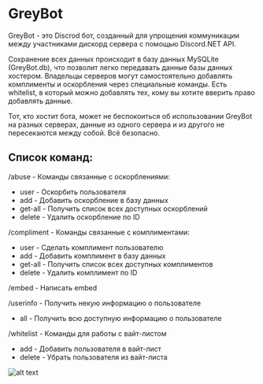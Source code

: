 # GreyBot

GreyBot - это Discrod бот, созданный для упрощения коммуникации между участниками дискорд сервера с помощью Discord.NET API.

Сохранение всех данных происходит в базу данных MySQLite (GreyBot.db), что позволит легко передавать данные базы данных хостером. Владельцы серверов могут самостоятельно добавлять комплименты и оскорбления через специальные команды. Есть whitelist, в который можно добавлять тех, кому вы хотите вверить право добавлять данные. 

Тот, кто хостит бота, может не беспокоиться об использовании GreyBot на разных серверах, данные из одного сервера и из другого не пересекаются между собой. Всё безопасно.

## Список команд:

/abuse - Команды связанные с оскорблениями:
* user - Оскорбить пользователя
* add - Добавить оскорбление в базу данных
* get-all - Получить список всех доступных оскорблений
* delete - Удалить оскорбление по ID

/compliment - Команды связанные с комплиментами:
* user - Сделать комплимент пользователю
* add - Добавить комплимент в базу данных
* get-all - Получить список всех доступных комплиментов
* delete - Удалить комплимент по ID

/embed - Написать embed

/userinfo - Получить некую информацию о пользователе
* all - Получить всю доступную информацию о пользователе

/whitelist - Команды для работы с вайт-листом
* add - Добавить пользователя в вайт-лист
* delete - Убрать пользователя из вайт-листа

![alt text](https://media.discordapp.net/attachments/978954012990787614/1068226717023490100/AO96V0JGLkI.jpg)
